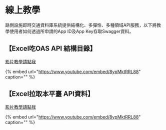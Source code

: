 # 線上教學

路側設施即時交通資料庫系統提供結構化、多彈性、多種領域API服務，以下將教學使用者如何透過所申請的App ID及App Key存取Swagger資料。

## 【Excel吃OAS API 結構目錄】

[影片教學請點我](https://goo.gl/yYoYmm)

{% embed url="https://www.youtube.com/embed/8ypMktRRL88" caption="" %}

## 【Excel拉取本平臺 API資料】

[影片教學請點我](https://goo.gl/J6EV52)

{% embed url="https://www.youtube.com/embed/8ypMktRRL88" caption="" %}


